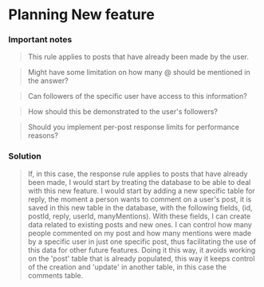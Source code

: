 
# Planning New feature

### **Important notes**


> This rule applies to posts that have already been made by the user.

> Might have some limitation on how many @ should be mentioned in the answer?

> Can followers of the specific user have access to this information?

> How should this be demonstrated to the user's followers?

> Should you implement per-post response limits for performance reasons?


### Solution

> If, in this case, the response rule applies to posts that have already been made, I would start by treating the database to be able to deal with this new feature. I would start by adding a new specific table for reply, the moment a person wants to comment on a user's post, it is saved in this new table in the database, with the following fields, (id, postId, reply, userId, manyMentions). With these fields, I can create data related to existing posts and new ones. I can control how many people commented on my post and how many mentions were made by a specific user in just one specific post, thus facilitating the use of this data for other future features. Doing it this way, it avoids working on the 'post' table that is already populated, this way it keeps control of the creation and 'update' in another table, in this case the comments table.